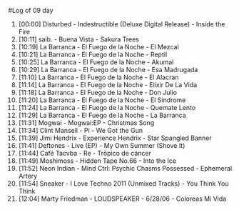 #Log of 09 day

1. [00:00] Disturbed - Indestructible (Deluxe Digital Release) - Inside the Fire
1. [10:11] saib. - Buena Vista - Sakura Trees
1. [10:19] La Barranca - El Fuego de la Noche - El Mezcal
1. [10:21] La Barranca - El Fuego de la Noche - Reptil
1. [10:25] La Barranca - El Fuego de la Noche - Akumal
1. [10:29] La Barranca - El Fuego de la Noche - Esa Madrugada
1. [11:10] La Barranca - El Fuego de la Noche - El Alacran
1. [11:14] La Barranca - El Fuego de la Noche - Elixir De La Vida
1. [11:18] La Barranca - El Fuego de la Noche - Don Julio
1. [11:20] La Barranca - El Fuego de la Noche - El Sindrome
1. [11:24] La Barranca - El Fuego de la Noche - Quemate Lento
1. [11:29] La Barranca - El Fuego de la Noche - La Barranca
1. [11:31] Mogwai - Mogwai:EP - Christmas Song
1. [11:34] Clint Mansell - Pi - We Got the Gun
1. [11:39] Jimi Hendrix - Experience Hendrix - Star Spangled Banner
1. [11:41] Deftones - Live (EP) - My Own Summer (Shove It)
1. [11:44] Café Tacvba - Re - Trópico de cáncer
1. [11:49] Moshimoss - Hidden Tape No.66 - Into the Ice
1. [11:52] Neon Indian - Mind Ctrl: Psychic Chasms Possessed - Ephemeral Artery
1. [11:54] Sneaker - I Love Techno 2011 (Unmixed Tracks) - You Think You Think
1. [12:04] Marty Friedman - LOUDSPEAKER - 6/28/06 - Coloreas Mi Vida
